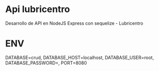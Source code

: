 # Api lubricentro
Desarrollo de API en NodeJS Express con sequelize - Lubricentro

# ENV
DATABASE=crud, DATABASE_HOST=localhost, DATABASE_USER=root, DATABASE_PASSWORD=, PORT=8080
